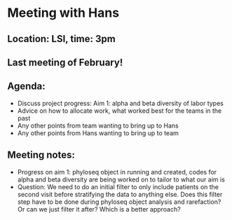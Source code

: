 # Meeting with Hans #
## Location: LSI, time: 3pm
## Last meeting of February!
## Agenda:
  * Discuss project progress: Aim 1: alpha and beta diversity of labor types
  * Advice on how to allocate work, what worked best for the teams in the past
  * Any other points from team wanting to bring up to Hans
  * Any other points from Hans wanting to bring up to team
## Meeting notes:
 * Progress on aim 1: phyloseq object in running and created, codes for alpha and beta diversity are being worked on to tailor to what our aim is
 * Question: We need to do an initial filter to only include patients on the second visit before stratifying the data to anything else. Does this filter step have to be done during phyloseq object analysis and rarefaction? Or can we just filter it after? Which is a better approach?
